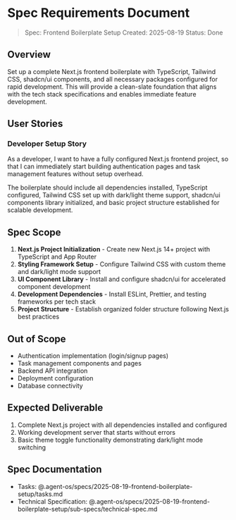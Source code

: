 # Spec Requirements Document

> Spec: Frontend Boilerplate Setup
> Created: 2025-08-19
> Status: Done

## Overview

Set up a complete Next.js frontend boilerplate with TypeScript, Tailwind CSS, shadcn/ui components, and all necessary packages configured for rapid development. This will provide a clean-slate foundation that aligns with the tech stack specifications and enables immediate feature development.

## User Stories

### Developer Setup Story

As a developer, I want to have a fully configured Next.js frontend project, so that I can immediately start building authentication pages and task management features without setup overhead.

The boilerplate should include all dependencies installed, TypeScript configured, Tailwind CSS set up with dark/light theme support, shadcn/ui components library initialized, and basic project structure established for scalable development.

## Spec Scope

1. **Next.js Project Initialization** - Create new Next.js 14+ project with TypeScript and App Router
2. **Styling Framework Setup** - Configure Tailwind CSS with custom theme and dark/light mode support
3. **UI Component Library** - Install and configure shadcn/ui for accelerated component development
4. **Development Dependencies** - Install ESLint, Prettier, and testing frameworks per tech stack
5. **Project Structure** - Establish organized folder structure following Next.js best practices

## Out of Scope

-   Authentication implementation (login/signup pages)
-   Task management components and pages
-   Backend API integration
-   Deployment configuration
-   Database connectivity

## Expected Deliverable

1. Complete Next.js project with all dependencies installed and configured
2. Working development server that starts without errors
3. Basic theme toggle functionality demonstrating dark/light mode switching

## Spec Documentation

-   Tasks: @.agent-os/specs/2025-08-19-frontend-boilerplate-setup/tasks.md
-   Technical Specification: @.agent-os/specs/2025-08-19-frontend-boilerplate-setup/sub-specs/technical-spec.md
